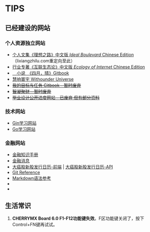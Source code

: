 # TIPS

## 已经建设的网站

### 个人资源独立网站

* [个人文集《理想之路》中文版 *Ideal Boulevard* Chinese Edition](https://idealboulevard.com/) （lixiangzhilu.com重定向至此）
* [行业专著《互联生态论》中文版  *Ecology of Internet* Chinese Edition](https://ecologyofinternet.com/)
* [　小说　《四月，晴》Gitbook](https://apr-sunny.book.zning.me/)
* [慧响寰宇 Withounder Universe](https://universe.withounder.com/)
* [~~我的目标与任务 Gitbook - 暂时废弃~~](https://aims.zning.me/)
* [~~智凝聚财 - 暂时废弃~~](https://credit.zning.me/)
* [~~毕业设计公开进度网站 - 已废弃 但有部分资料~~](https://gd.zning.me/)

### 技术网站

* [Gin学习网站](https://ginlearn.techina.science/)
* [Go学习网站](https://golearn.techina.science/)

### 金融网站

* [金融知识手册](https://finman.zning.me/)
* [金融消息](https://finews.withounder.com/)
* [大癌股新股发行日历-前端](https://newstock.techina.science/) | [大癌股新股发行日历-API](https://newstock.techina.science/data)
* [Git Reference](https://gitman.zning.me/)
* [Markdown语法参考](https://mdman.zning.me/)
* []()
* []()

## 生活常识

1. **CHERRYMX Board 6.0 F1-F12功能键失效**。F区功能键关闭了，按下Control+FN键再试试。

